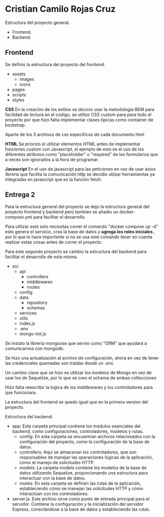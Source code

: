 # Cristian Camilo Rojas Cruz

Estructura del proyecto general.
- Frontend.
- Backend.


## Frontend

Se definio la estructura del proyecto del frontend.
- assets
    - images
    - icons
- pages
- scripts
- styles

<strong>CSS</strong>
En la creación de los estilos se decicio usar la metodologia BEM para facilidad de lectura en el codigo, se utilizo CSS custom para para todo el proyecto por que hizo falta implementar clases tipicas como container de bootstrap.

Aparte de los 3 archivos de css especificos de cada documento html

<strong>HTML</strong>
Se priorizo el utilizar elementos HTML antes de implementar funciones custom con Javascript, el ejemplo de esto es el uso de los diferentes atributos como "placeholder" o "required" de los formularios que a veces son ignorados a la hora de programar.

<strong>Javascript</strong>
En el uso de javascript para las peticiones en vez de usar axios libreria que facilita la comunicación http se decidio utilzar herramientas ya integradas en javascript que es la función fetch.


## Entrega 2

Para la estructura general del proyecto se dejo la estructura general del proyecto frontend y backend pero tambien se añadio un docker-compose.yml para facilitar el desarrollo.

Para utilizar este solo necesitas correr el comando "docker compose up -d" esto genera el servicio, crea la base de datos y <strong> agrega los roles iniciales </strong>, por lo que lo hace importante si no se usa este comando tener en cuenta realizar estas cosas antes de correr el proyecto. 

Para este segundo proyecto se cambio la estructura del backend para facilitar el desarrollo de esta misma.
- src
    - api
        - controllers
        - middlewares
        - routes
    - config
    - data
        - repository
        - schemas
    - services
    - utils
    - index.js
    - .env
    - mongo-init.js

Se instalo la libreria mongoose que servio como "ORM" que ayudará a comunicarnos con mongodb.

Se hizo una actualización al archivo de configuración, ahora en vez de tener las credenciales quemadas son traidas desde un .env.

Un cambio clave que se hizo es utilizar los modelos de Mongo en vez de usar los de Sequelize, por lo que se creo el schema de ambas collecciones 

Hizo falta reescribir la logica de los middlewares y los controladores para que funcionara.

La estructura del frontend se quedo igual que en la primera version del proyecto.

Estructura del backend.
- app: Esta carpeta principal contiene los módulos esenciales del backend, como configuraciones, controladores, modelos y rutas.  
    - config: En esta carpeta se encuentran archivos relacionados con la configuración del proyecto, como la configuración de la base de datos.
    - controllers: Aquí se almacenan los controladores, que son responsables de manejar las operaciones lógicas de la aplicación, como el manejo de solicitudes HTTP.
    - models: La carpeta models contiene los modelos de la base de datos utilizando Sequelize, proporcionando una estructura para interactuar con la base de datos.
    - routes: En esta carpeta se definen las rutas de la aplicación, estableciendo cómo se manejan las solicitudes HTTP y cómo interactúan con los controladores.
- server.js: Este archivo sirve como punto de entrada principal para el servidor. Contiene la configuración y la inicialización del servidor Express, conectándose a la base de datos y estableciendo las rutas.